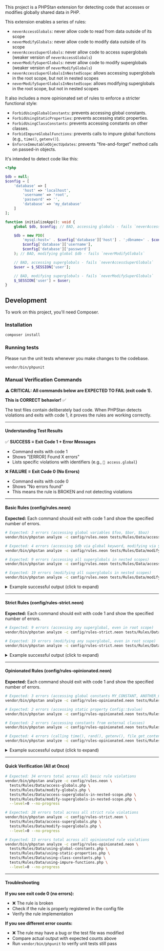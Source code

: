This project is a PHPStan extension for detecting code that accesses or modifies globally shared data in PHP.

This extension enables a series of rules:

- `neverAccessGlobals`: never allow code to read from data outside of its scope
- `neverModifyGlobals`: never allow code to modify data outside of its scope
- `neverAccessSuperGlobals`: never allow code to access superglobals (weaker version of `neverAccessGlobals`)
- `neverModifySuperGlobals`: never allow code to modify superglobals (weaker version of `neverModifyGlobals`)
- `neverAccessSuperGlobalsInNestedScope`: allows accessing superglobals in the root scope, but not in nested scopes
- `neverModifySuperGlobalsInNestedScope`: allows modifying superglobals in the root scope, but not in nested scopes

It also includes a more opinionated set of rules to enforce a stricter functional style:

- `ForbidUsingGlobalConstants`: prevents accessing global constants.
- `ForbidUsingStaticProperties`: prevents accessing static properties.
- `ForbidUsingClassConstants`: prevents accessing constants on other classes.
- `ForbidImpureGlobalFunctions`: prevents calls to impure global functions (e.g., `time()`, `getenv()`).
- `EnforceImmutableObjectUpdates`: prevents "fire-and-forget" method calls on passed-in objects.

It's intended to detect code like this:

```php
<?php

$db = null;
$config = [
    'database' => [
        'host' => 'localhost',
        'username' => 'root',
        'password' => '',
        'database' => 'my_database'
    ]
];

function initializeApp(): void {
    global $db, $config; // BAD, accessing globals - fails `neverAccessGlobals`

    $db = new PDO(
        'mysql:host=' . $config['database']['host'] . ';dbname=' . $config['database']['database'],
        $config['database']['username'],
        $config['database']['password']
    ); // BAD, modifying global $db - fails `neverModifyGlobals`

    // BAD, accessing superglobals - fails `neverAccessSuperGlobals`
    $user = $_SESSION['user'];

    // BAD, modifying superglobals - fails `neverModifySuperGlobals`
    $_SESSION['user'] = $user;
}
```

## Development

To work on this project, you'll need Composer.

### Installation

```bash
composer install
```

### Running tests

Please run the unit tests whenever you make changes to the codebase.

```bash
vendor/bin/phpunit
```

### Manual Verification Commands

**⚠️ CRITICAL: All commands below are EXPECTED TO FAIL (exit code 1).** 

**This is CORRECT behavior!** ✅

The test files contain deliberately bad code. When PHPStan detects violations and exits with code 1, it proves the rules are working correctly.

---

#### Understanding Test Results

✅ **SUCCESS = Exit Code 1 + Error Messages**
- Command exits with code 1
- Shows "[ERROR] Found X errors"
- Lists specific violations with identifiers (e.g., `🪪 access.global`)

❌ **FAILURE = Exit Code 0 (No Errors)**
- Command exits with code 0
- Shows "No errors found"
- This means the rule is BROKEN and not detecting violations

---

#### Basic Rules (config/rules.neon)

**Expected:** Each command should exit with code 1 and show the specified number of errors.

```bash
# Expected: 3 errors (accessing global variables $foo, $bar, $baz)
vendor/bin/phpstan analyze -c config/rules.neon tests/Rules/Data/access-globals.php --level=0 --no-progress

# Expected: 4 errors (accessing $db via global keyword, modifying via $GLOBALS)
vendor/bin/phpstan analyze -c config/rules.neon tests/Rules/Data/modify-globals.php --level=0 --no-progress

# Expected: 9 errors (accessing all superglobals in nested scopes)
vendor/bin/phpstan analyze -c config/rules.neon tests/Rules/Data/access-superglobals-in-nested-scope.php --level=0 --no-progress

# Expected: 19 errors (modifying all superglobals in nested scopes)
vendor/bin/phpstan analyze -c config/rules.neon tests/Rules/Data/modify-superglobals-in-nested-scope.php --level=0 --no-progress
```

<details>
<summary>Example successful output (click to expand)</summary>

```
------ ------------------------------------------------------------------
  Line   access-globals.php                                          
 ------ ------------------------------------------------------------------
  5      Code is accessing global variable $foo. Use dependency injection
         instead.                                                    
         🪪  access.global                                           
  10     Code is accessing global variable $bar. Use dependency injection
         instead.                                                    
         🪪  access.global                                           
  10     Code is accessing global variable $baz. Use dependency injection
         instead.                                                    
         🪪  access.global                                           
 ------ ------------------------------------------------------------------

 [ERROR] Found 3 errors
```
</details>

---

#### Strict Rules (config/rules-strict.neon)

**Expected:** Each command should exit with code 1 and show the specified number of errors.

```bash
# Expected: 9 errors (accessing any superglobal, even in root scope)
vendor/bin/phpstan analyze -c config/rules-strict.neon tests/Rules/Data/access-superglobals.php --level=0 --no-progress

# Expected: 19 errors (modifying any superglobal, even in root scope)
vendor/bin/phpstan analyze -c config/rules-strict.neon tests/Rules/Data/modify-superglobals.php --level=0 --no-progress
```

<details>
<summary>Example successful output (click to expand)</summary>

```
------ -----------------------------------------------------------------------
  Line   access-superglobals.php                                     
 ------ -----------------------------------------------------------------------
  5      Code is accessing superglobal variable $_GET. Use a wrapper service
         instead.                                                    
         🪪  access.superglobal                                      
  6      Code is accessing superglobal variable $_POST. Use a wrapper service
         instead.                                                    
         🪪  access.superglobal                                      
 ------ -----------------------------------------------------------------------

 [ERROR] Found 9 errors
```
</details>

---

#### Opinionated Rules (config/rules-opinionated.neon)

**Expected:** Each command should exit with code 1 and show the specified number of errors.

```bash
# Expected: 3 errors (accessing global constants MY_CONSTANT, ANOTHER_CONSTANT)
vendor/bin/phpstan analyze -c config/rules-opinionated.neon tests/Rules/Data/using-global-constants.php --level=0 --no-progress

# Expected: 2 errors (accessing static property Config::$value)
vendor/bin/phpstan analyze -c config/rules-opinionated.neon tests/Rules/Data/using-static-properties.php --level=0 --no-progress

# Expected: 2 errors (accessing constants from external classes)
vendor/bin/phpstan analyze -c config/rules-opinionated.neon tests/Rules/Data/using-class-constants.php --level=0 --no-progress

# Expected: 4 errors (calling time(), rand(), getenv(), file_get_contents())
vendor/bin/phpstan analyze -c config/rules-opinionated.neon tests/Rules/Data/using-impure-functions.php --level=0 --no-progress
```

<details>
<summary>Example successful output (click to expand)</summary>

```
------ -----------------------------------------------------------------------
  Line   using-impure-functions.php                                  
 ------ -----------------------------------------------------------------------
  12     Code is calling the impure function "time()". This creates a hidden
         dependency on external state; pass the result as an argument instead.
         🪪  function.impure                                         
  13     Code is calling the impure function "rand()". This creates a hidden
         dependency on external state; pass the result as an argument instead.
         🪪  function.impure                                         
 ------ -----------------------------------------------------------------------

 [ERROR] Found 4 errors
```
</details>

---

#### Quick Verification (All at Once)

```bash
# Expected: 34 errors total across all basic rule violations
vendor/bin/phpstan analyze -c config/rules.neon \
  tests/Rules/Data/access-globals.php \
  tests/Rules/Data/modify-globals.php \
  tests/Rules/Data/access-superglobals-in-nested-scope.php \
  tests/Rules/Data/modify-superglobals-in-nested-scope.php \
  --level=0 --no-progress

# Expected: 28 errors total across all strict rule violations
vendor/bin/phpstan analyze -c config/rules-strict.neon \
  tests/Rules/Data/access-superglobals.php \
  tests/Rules/Data/modify-superglobals.php \
  --level=0 --no-progress

# Expected: 13 errors total across all opinionated rule violations
vendor/bin/phpstan analyze -c config/rules-opinionated.neon \
  tests/Rules/Data/using-global-constants.php \
  tests/Rules/Data/using-static-properties.php \
  tests/Rules/Data/using-class-constants.php \
  tests/Rules/Data/using-impure-functions.php \
  --level=0 --no-progress
```

---

#### Troubleshooting

**If you see exit code 0 (no errors):**
- ❌ The rule is broken
- Check if the rule is properly registered in the config file
- Verify the rule implementation

**If you see different error counts:**
- ❌ The rule may have a bug or the test file was modified
- Compare actual output with expected counts above
- Run `vendor/bin/phpunit` to verify unit tests still pass
